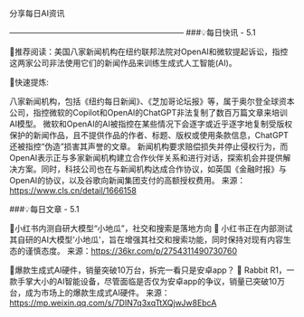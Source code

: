 分享每日AI资讯

——————————————————————
###💡每日快讯 - 5.1

🚀推荐阅读：美国八家新闻机构在纽约联邦法院对OpenAI和微软提起诉讼，指控这两家公司非法使用它们的新闻作品来训练生成式人工智能(AI)。

📌快速提炼:

八家新闻机构，包括《纽约每日新闻》、《芝加哥论坛报》等，属于奥尔登全球资本公司，指控微软的Copilot和OpenAI的ChatGPT非法复制了数百万篇文章来培训AI模型。
微软和OpenAI的AI被指控在某些情况下会逐字或近乎逐字地复制受版权保护的新闻作品，且不提供作品的作者、标题、版权或使用条款信息，ChatGPT还被指控“伪造”损害其声誉的文章。
新闻机构要求赔偿损失并停止侵权行为，而OpenAI表示正与多家新闻机构建立合作伙伴关系和进行对话，探索机会并提供解决方案。同时，科技公司也在与新闻机构达成合作协议，如英国《金融时报》与OpenAI的协议，以及谷歌向新闻集团支付的高额授权费用。
来源：https://www.cls.cn/detail/1666158

###💡每日文章 - 5.1

🚀小红书内测自研大模型“小地瓜”，社交和搜索是落地方向 📢
小红书正在内部测试其自研的AI大模型'小地瓜'，旨在增强其社交和搜索功能，同时保持对现有内容生态的谨慎态度。
来源：https://36kr.com/p/2754311490730760

🚀爆款生成式AI硬件，销量突破10万台，拆完一看只是安卓app？ 📢
Rabbit R1，一款手掌大小的AI智能设备，尽管面临是否仅为安卓app的争议，销量已突破10万台，成为市场上的爆款生成式AI硬件。
来源：https://mp.weixin.qq.com/s/7DIN7q3xqTtXQjwJw8EbcA